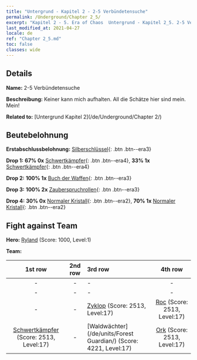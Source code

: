 ```yaml
---
title: "Untergrund - Kapitel 2 - 2-5 Verbündetensuche"
permalink: /Underground/Chapter 2_5/
excerpt: "Kapitel 2 - 5. Era of Chaos  Untergrund - Kapitel 2_5. 2-5 Verbündetensuche"
last_modified_at: 2021-04-27
locale: de
ref: "Chapter 2_5.md"
toc: false
classes: wide
---
```


## Details

 **Name:** 2-5 Verbündetensuche

 **Beschreibung:** Keiner kann mich aufhalten. All die Schätze hier sind mein. Mein!

 **Related to:** [Untergrund Kapitel 2](/de/Underground/Chapter 2/)

## Beutebelohnung

 **Erstabschlussbelohnung:** [Silberschlüssel](/ItemsDE/con_693/){: .btn .btn--era3}

 **Drop 1:** **67% 0x** [Schwertkämpfer](/ItemsDE/unt_193/){: .btn .btn--era4}, **33% 1x** [Schwertkämpfer](/ItemsDE/unt_193/){: .btn .btn--era4}

 **Drop 2:** **100% 1x** [Buch der Waffen](/ItemsDE/mat_18/){: .btn .btn--era3}

 **Drop 3:** **100% 2x** [Zauberspruchrollen](/ItemsDE/con_694/){: .btn .btn--era3}

 **Drop 4:** **30% 0x** [Normaler Kristall](/ItemsDE/mat_11/){: .btn .btn--era2}, **70% 1x** [Normaler Kristall](/ItemsDE/mat_11/){: .btn .btn--era2}


## Fight against Team
 **Hero:** [Ryland](/de/heroes/Ryland/) (Score: 1000, Level:1)

 **Team:**


  | 1st row | 2nd row | 3rd row | 4th row |
  |:----:|:----:|:----|:----:|
  | - | - | - | - |
  | - | - | - | - |
  | - | - | [Zyklop](/de/units/Cyclops/) (Score: 2513, Level:17)  | [Roc](/de/units/Roc/) (Score: 2513, Level:17)  |
  | [Schwertkämpfer](/de/units/Swordsman/) (Score: 2513, Level:17)  | - | [Waldwächter](/de/units/Forest Guardian/) (Score: 4221, Level:17)  | [Ork](/de/units/Orc/) (Score: 2513, Level:17)  |


